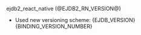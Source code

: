 ejdb2_react_native (@EJDB2_RN_VERSION@)

- Used new versioning scheme: {EJDB_VERSION}{BINDING_VERSION_NUMBER}
